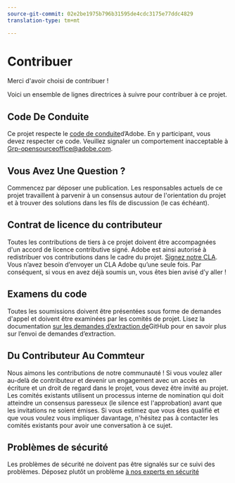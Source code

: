 ```yaml
---
source-git-commit: 02e2be1975b796b31595de4cdc3175e77ddc4829
translation-type: tm+mt

---
```

# Contribuer

Merci d'avoir choisi de contribuer !

Voici un ensemble de lignes directrices à suivre pour contribuer à ce projet.

## Code De Conduite

Ce projet respecte le [code de conduite](code-of-conduct.md)d’Adobe. En y participant, vous devez respecter ce code. Veuillez signaler un comportement inacceptable à Grp-opensourceoffice@adobe.com[](mailto:Grp-opensourceoffice@adobe.com).

## Vous Avez Une Question ?

Commencez par déposer une publication. Les responsables actuels de ce projet travaillent à parvenir à un consensus autour de l'orientation du projet et à trouver des solutions dans les fils de discussion (le cas échéant).

## Contrat de licence du contributeur

Toutes les contributions de tiers à ce projet doivent être accompagnées d'un accord de licence contributive signé. Adobe est ainsi autorisé à redistribuer vos contributions dans le cadre du projet. [Signez notre CLA](https://opensource.adobe.com/cla.html). Vous n’avez besoin d’envoyer un CLA Adobe qu’une seule fois. Par conséquent, si vous en avez déjà soumis un, vous êtes bien avisé d’y aller !

## Examens du code

Toutes les soumissions doivent être présentées sous forme de demandes d'appel et doivent être examinées par les comités de projet. Lisez la documentation [sur les demandes d’extraction de](https://help.github.com/articles/about-pull-requests/)GitHub pour en savoir plus sur l’envoi de demandes d’extraction.

<!--
Lastly, please follow the [pull request template](PULL_REQUEST_TEMPLATE.md) when
submitting a pull request!
-->

## Du Contributeur Au Commteur

Nous aimons les contributions de notre communauté ! Si vous voulez aller au-delà de contributeur et devenir un engagement avec un accès en écriture et un droit de regard dans le projet, vous devez être invité au projet. Les comités existants utilisent un processus interne de nomination qui doit atteindre un consensus paresseux (le silence est l'approbation) avant que les invitations ne soient émises. Si vous estimez que vous êtes qualifié et que vous voulez vous impliquer davantage, n'hésitez pas à contacter les comités existants pour avoir une conversation à ce sujet.

## Problèmes de sécurité

Les problèmes de sécurité ne doivent pas être signalés sur ce suivi des problèmes. Déposez plutôt un problème [à nos experts en sécurité](https://helpx.adobe.com/security/alertus.html)
